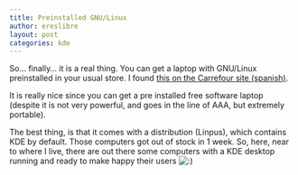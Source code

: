 ```yaml
---
title: Preinstalled GNU/Linux
author: ereslibre
layout: post
categories: kde
---
```

So… finally… it is a real thing. You can get a laptop with GNU/Linux preinstalled in your usual store. I found [this on the Carrefour site (spanish)][1].

 [1]: http://www.carrefouronline.carrefour.es/noalimentacion/TemplateProduct.aspx?itemMarcado=catalog310026&navAction=push&navCount=5&menu=no&nivel_desplegado=nivel2_4&itemId=43704698

It is really nice since you can get a pre installed free software laptop (despite it is not very powerful, and goes in the line of AAA, but extremely portable).

The best thing, is that it comes with a distribution (Linpus), which contains KDE by default. Those computers got out of stock in 1 week. So, here, near to where I live, there are out there some computers with a KDE desktop running and ready to make happy their users ![:)][2] 

 [2]: http://blog.ereslibre.es/wp-includes/images/smilies/icon_smile.gif
